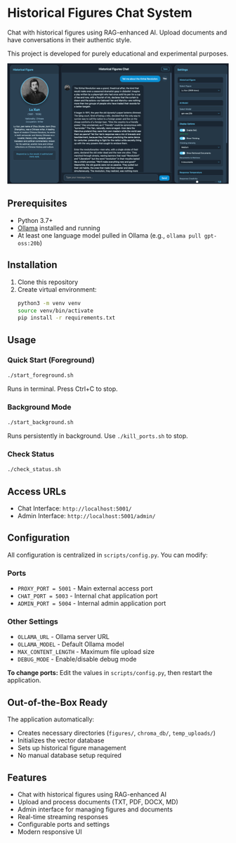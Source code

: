 # Historical Figures Chat System

Chat with historical figures using RAG-enhanced AI. Upload documents and have conversations in their authentic style. 

This project is developed for purely educational and experimental purposes.

![Screenshot](img/screenshot_1.png)

## Prerequisites

- Python 3.7+
- [Ollama](https://ollama.ai/) installed and running
- At least one language model pulled in Ollama (e.g., `ollama pull gpt-oss:20b`)

## Installation

1. Clone this repository
2. Create virtual environment:
   ```bash
   python3 -m venv venv
   source venv/bin/activate
   pip install -r requirements.txt
   ```

## Usage

### Quick Start (Foreground)
```bash
./start_foreground.sh
```
Runs in terminal. Press Ctrl+C to stop.

### Background Mode
```bash
./start_background.sh
```
Runs persistently in background. Use `./kill_ports.sh` to stop.

### Check Status
```bash
./check_status.sh
```

## Access URLs

- Chat Interface: `http://localhost:5001/`
- Admin Interface: `http://localhost:5001/admin/`

## Configuration

All configuration is centralized in `scripts/config.py`. You can modify:

### Ports
- `PROXY_PORT = 5001` - Main external access port
- `CHAT_PORT = 5003` - Internal chat application port  
- `ADMIN_PORT = 5004` - Internal admin application port

### Other Settings
- `OLLAMA_URL` - Ollama server URL
- `OLLAMA_MODEL` - Default Ollama model
- `MAX_CONTENT_LENGTH` - Maximum file upload size
- `DEBUG_MODE` - Enable/disable debug mode

**To change ports:** Edit the values in `scripts/config.py`, then restart the application.

## Out-of-the-Box Ready

The application automatically:
- Creates necessary directories (`figures/`, `chroma_db/`, `temp_uploads/`)
- Initializes the vector database
- Sets up historical figure management
- No manual database setup required

## Features

- Chat with historical figures using RAG-enhanced AI
- Upload and process documents (TXT, PDF, DOCX, MD)
- Admin interface for managing figures and documents
- Real-time streaming responses
- Configurable ports and settings
- Modern responsive UI
